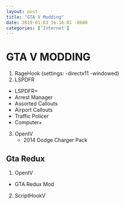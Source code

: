 ```yaml
---
layout: post 
title: "GTA V Modding" 
date: 2019-01-03 16:16:01 -0600 
categories: ['Internet'] 
--- 
```


# GTA V MODDING

1. RageHook (settings: -directx11 -windowed)
2. LSPDFR
  * LSPDFR+
  * Arrest Manager
  * Assorted Callouts
  * Airport Callouts
  * Traffic Policer
  * Computer+
3. OpenIV
   * 2014 Dodge Charger Pack
   
 ## Gta Redux
 1. OpenIV
   * GTA Redux Mod
 2. ScriptHookV
